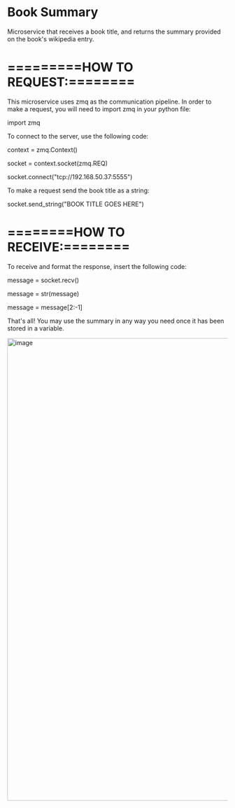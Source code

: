 # Book Summary
Microservice that receives a book title, and returns the summary provided on the book's wikipedia entry.

# =========HOW TO REQUEST:========

This microservice uses zmq as the communication pipeline. In order to make a request, you will need to import zmq in your python file:

import zmq

To connect to the server, use the following code:

context = zmq.Context()

socket = context.socket(zmq.REQ)

socket.connect("tcp://192.168.50.37:5555")

To make a request send the book title as a string:

socket.send_string("BOOK TITLE GOES HERE")

# ========HOW TO RECEIVE:========

To receive and format the response, insert the following code:

message = socket.recv()

message = str(message)

message = message[2:-1]

That's all! You may use the summary in any way you need once it has been stored in a variable. 

<img width="1057" alt="image" src="https://user-images.githubusercontent.com/114192977/199138213-a7e2f25a-4a3e-45c4-a5f1-bb628a9ad64d.png">
